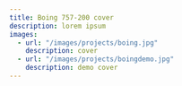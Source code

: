 ```yaml
---
title: Boing 757-200 cover
description: lorem ipsum
images:
  - url: "/images/projects/boing.jpg"
    description: cover
  - url: "/images/projects/boingdemo.jpg"
    description: demo cover
---
```


